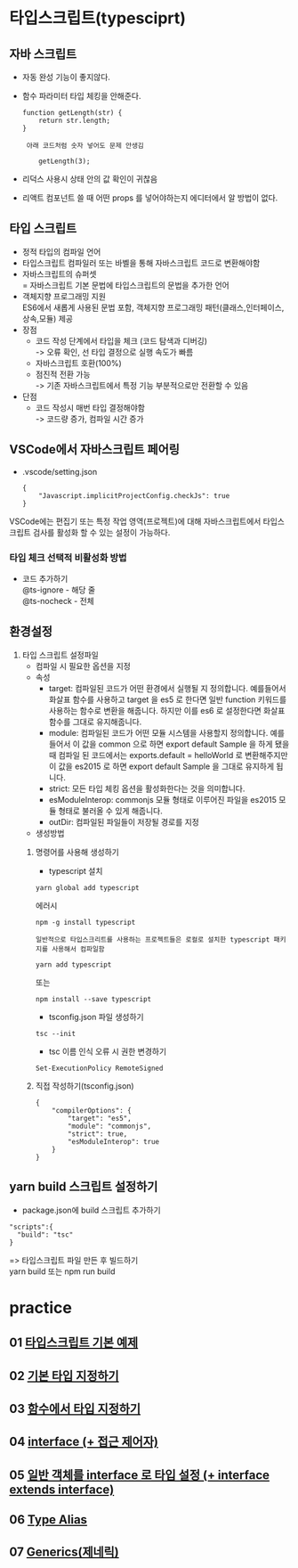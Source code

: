 
# 타입스크립트(typesciprt)

## 자바 스크립트
 - 자동 완성 기능이 좋지않다.
 - 함수 파라미터 타입 체킹을 안해준다.
    ```
    function getLength(str) {
        return str.length;
    }
    ```
        아래 코드처럼 숫자 넣어도 문제 안생김
    ```
        getLength(3);
    ```

 - 리덕스 사용시 상태 안의 값 확인이 귀찮음

 - 리액트 컴포넌트 쓸 때 어떤 props 를 넣어야하는지 에디터에서 알 방법이 없다.

## 타입 스크립트
   - 정적 타입의 컴파일 언어  
   - 타입스크립트 컴파일러 또는 바벨을 통해 자바스크립트 코드로 변환해야함  
   - 자바스크립트의 슈퍼셋  
       = 자바스크립트 기본 문법에 타입스크립트의 문법을 추가한 언어  
   - 객체지향 프로그래밍 지원  
       ES6에서 새롭게 사용된 문법 포함, 객체지향 프로그래밍 패턴(클래스,인터페이스,상속,모듈) 제공  
   - 장점
       - 코드 작성 단계에서 타입을 체크  (코드 탐색과 디버깅)   
           -> 오류 확인, 선 타입 결정으로 실행 속도가 빠름  
       - 자바스크립트 호환(100%)  
       - 점진적 전환 가능  
           -> 기존 자바스크립트에서 특정 기능 부분적으로만 전환할 수 있음  
   - 단점  
       - 코드 작성시 매번 타입 결정해야함  
           -> 코드량 증가, 컴파일 시간 증가  

## VSCode에서 자바스크립트 페어링

- .vscode/setting.json
    ```
    {
        "Javascript.implicitProjectConfig.checkJs": true
    }
    ```
VSCode에는 편집기 또는 특정 작업 영역(프로젝트)에 대해 자바스크립트에서 타입스크립트 검사를 활성화 할 수 있는 설정이 가능하다.

### 타입 체크 선택적 비활성화 방법
- 코드 추가하기  
@ts-ignore - 해당 줄  
@ts-nocheck - 전체  

## 환경설정
1. 타입 스크립트 설정파일
    - 컴파일 시 필요한 옵션을 지정
    - 속성
        - target: 컴파일된 코드가 어떤 환경에서 실행될 지 정의합니다. 예를들어서 화살표 함수를 사용하고 target 을 es5 로 한다면 일반 function 키워드를 사용하는 함수로 변환을 해줍니다. 하지만 이를 es6 로 설정한다면 화살표 함수를 그대로 유지해줍니다.
        - module: 컴파일된 코드가 어떤 모듈 시스템을 사용할지 정의합니다. 예를 들어서 이 값을 common 으로 하면 export default Sample 을 하게 됐을 때 컴파일 된 코드에서는 exports.default = helloWorld 로 변환해주지만 이 값을 es2015 로 하면 export default Sample 을 그대로 유지하게 됩니다.
        - strict: 모든 타입 체킹 옵션을 활성화한다는 것을 의미합니다.
        - esModuleInterop: commonjs 모듈 형태로 이루어진 파일을 es2015 모듈 형태로 불러올 수 있게 해줍니다.
        - outDir: 컴파일된 파일들이 저장될 경로를 지정
    - 생성방법
    1. 명령어를 사용해 생성하기  
        - typescript 설치  
        ```
        yarn global add typescript
        ```
        에러시   
        ```
        npm -g install typescript
        ```
        `일반적으로 타입스크리트를 사용하는 프로젝트들은 로컬로 설치한 typescript 패키지를 사용해서 컴파일함`
        ```
        yarn add typescript
        ```
        또는
        ```
        npm install --save typescript
        ```
        - tsconfig.json 파일 생성하기  
        ```
        tsc --init
        ```
        * tsc 이름 인식 오류 시 권한 변경하기  
        ```
        Set-ExecutionPolicy RemoteSigned
        ```
        
    2. 직접 작성하기(tsconfig.json)  
        ```
        {
            "compilerOptions": {
                "target": "es5",
                "module": "commonjs",
                "strict": true,
                "esModuleInterop": true
            }
        }
        ```
## yarn build 스크립트 설정하기
  - package.json에 build 스크립트 추가하기
  ```
  "scripts":{
    "build": "tsc"
  }
  ```
  => 타입스크립트 파일 만든 후 빌드하기  
   yarn build 또는 npm run build




# practice
## 01 [타입스크립트 기본 예제](https://github.com/dhsj8405/homepractice_FE/blob/main/typescript-practice/src/practice01.ts)
## 02 [기본 타입 지정하기](https://github.com/dhsj8405/homepractice_FE/blob/main/typescript-practice/src/practice02.ts)
## 03 [함수에서 타입 지정하기](https://github.com/dhsj8405/homepractice_FE/blob/main/typescript-practice/src/practice03.ts)
## 04 [interface (+ 접근 제어자)](https://github.com/dhsj8405/homepractice_FE/blob/main/typescript-practice/src/practice04.ts)
## 05 [일반 객체를 interface 로 타입 설정 (+ interface extends interface)](https://github.com/dhsj8405/homepractice_FE/blob/main/typescript-practice/src/practice05.ts)
## 06 [Type Alias](https://github.com/dhsj8405/homepractice_FE/blob/main/typescript-practice/src/practice06.ts)
## 07 [Generics(제네릭)](https://github.com/dhsj8405/homepractice_FE/blob/main/typescript-practice/src/practice07.ts)
